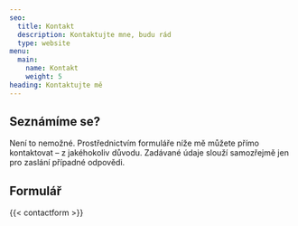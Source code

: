 ```yaml
---
seo:
  title: Kontakt
  description: Kontaktujte mne, budu rád
  type: website
menu:
  main:
    name: Kontakt
    weight: 5
heading: Kontaktujte mě
---
```


## Seznámíme se?
Není to nemožné. Prostřednictvím formuláře níže mě můžete přímo kontaktovat – z jakéhokoliv důvodu. Zadávané údaje slouží samozřejmě jen pro zaslání případné odpovědi.

## Formulář
{{< contactform >}}
